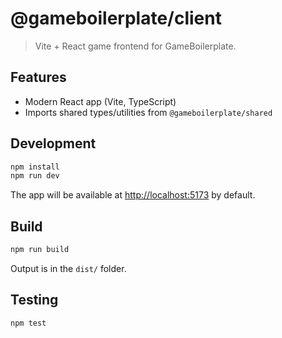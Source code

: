 # @gameboilerplate/client

> Vite + React game frontend for GameBoilerplate.

## Features
- Modern React app (Vite, TypeScript)
- Imports shared types/utilities from `@gameboilerplate/shared`

## Development
```sh
npm install
npm run dev
```
The app will be available at [http://localhost:5173](http://localhost:5173) by default.

## Build
```sh
npm run build
```
Output is in the `dist/` folder.

## Testing
```sh
npm test
```

